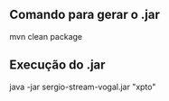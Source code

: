 ## Comando para gerar o .jar
mvn clean package

## Execução do .jar
java -jar sergio-stream-vogal.jar "xpto"